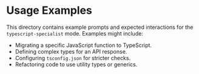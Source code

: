 # Usage Examples

This directory contains example prompts and expected interactions for the `typescript-specialist` mode. Examples might include:

*   Migrating a specific JavaScript function to TypeScript.
*   Defining complex types for an API response.
*   Configuring `tsconfig.json` for stricter checks.
*   Refactoring code to use utility types or generics.